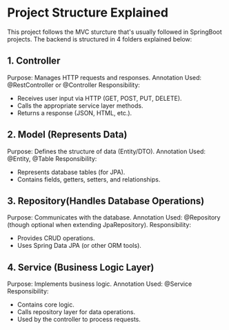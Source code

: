 # Project Structure Explained
This project follows the MVC sturcture that's usually followed in SpringBoot projects. The backend is structured in 4 folders explained below:

## 1. Controller 

Purpose: Manages HTTP requests and responses.
Annotation Used: @RestController or @Controller
Responsibility:
* Receives user input via HTTP (GET, POST, PUT, DELETE).
* Calls the appropriate service layer methods.
* Returns a response (JSON, HTML, etc.).

## 2.  Model (Represents Data)
Purpose: Defines the structure of data (Entity/DTO).
Annotation Used: @Entity, @Table
Responsibility:
* Represents database tables (for JPA).
* Contains fields, getters, setters, and relationships.

## 3. Repository(Handles Database Operations)
Purpose: Communicates with the database.
Annotation Used: @Repository (though optional when extending JpaRepository).
Responsibility:
* Provides CRUD operations. 
* Uses Spring Data JPA (or other ORM tools).

## 4. Service (Business Logic Layer)
Purpose: Implements business logic.
Annotation Used: @Service
Responsibility:
* Contains core logic. 
* Calls repository layer for data operations.
* Used by the controller to process requests.
